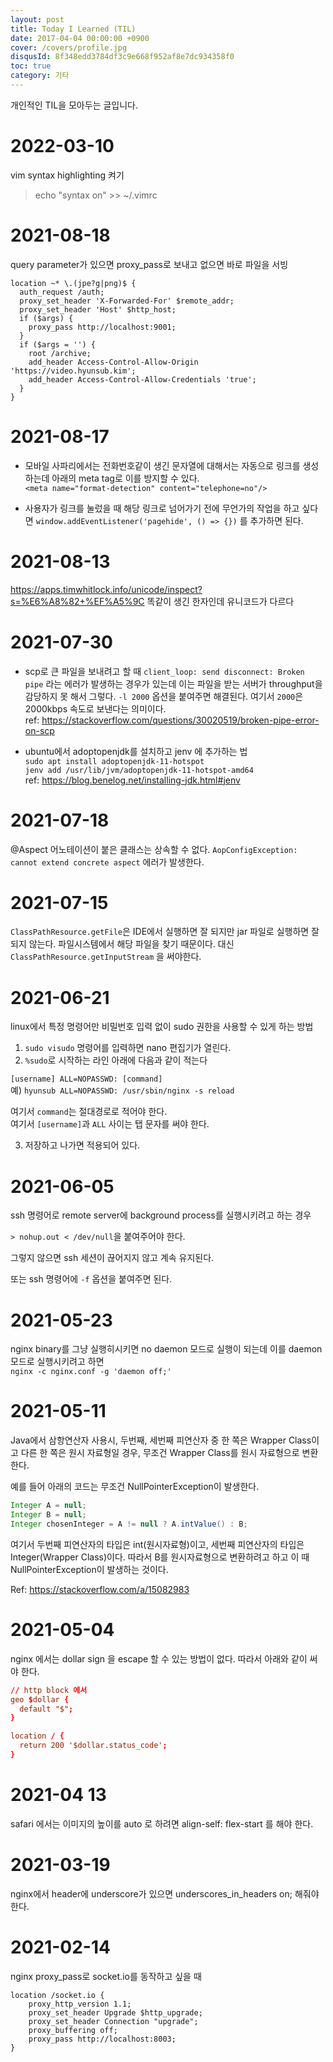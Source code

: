 ```yaml
---
layout: post
title: Today I Learned (TIL)
date: 2017-04-04 00:00:00 +0900
cover: /covers/profile.jpg
disqusId: 8f348edd3784df3c9e668f952af8e7dc934358f0
toc: true
category: 기타
---
```


개인적인 TIL을 모아두는 글입니다.

<!-- more -->

# 2022-03-10

vim syntax highlighting 켜기

> echo "syntax on" >> ~/.vimrc

# 2021-08-18

query parameter가 있으면 proxy_pass로 보내고 없으면 바로 파일을 서빙

```nginx
location ~* \.(jpe?g|png)$ {
  auth_request /auth;
  proxy_set_header 'X-Forwarded-For' $remote_addr;
  proxy_set_header 'Host' $http_host;
  if ($args) {
    proxy_pass http://localhost:9001;
  }
  if ($args = '') {
    root /archive;
    add_header Access-Control-Allow-Origin 'https://video.hyunsub.kim';
    add_header Access-Control-Allow-Credentials 'true';
  }
}
```

# 2021-08-17

- 모바일 사파리에서는 전화번호같이 생긴 문자열에 대해서는 자동으로 링크를 생성하는데 아래의 meta tag로 이를 방지할 수 있다.    
`<meta name="format-detection" content="telephone=no"/>`

- 사용자가 링크를 눌렀을 때 해당 링크로 넘어가기 전에 무언가의 작업을 하고 싶다면 `window.addEventListener('pagehide', () => {})` 를 추가하면 된다.

# 2021-08-13

https://apps.timwhitlock.info/unicode/inspect?s=%E6%A8%82+%EF%A5%9C
똑같이 생긴 한자인데 유니코드가 다르다

# 2021-07-30

- scp로 큰 파일을 보내려고 할 때 `client_loop: send disconnect: Broken pipe` 라는 에러가 발생하는 경우가 있는데 이는 파일을 받는 서버가 throughput을 감당하지 못 해서 그렇다.
`-l 2000` 옵션을 붙여주면 해결된다. 여기서 `2000`은 2000kbps 속도로 보낸다는 의미이다.    
ref: <https://stackoverflow.com/questions/30020519/broken-pipe-error-on-scp>

- ubuntu에서 adoptopenjdk를 설치하고 jenv 에 추가하는 법    
`sudo apt install adoptopenjdk-11-hotspot`    
`jenv add /usr/lib/jvm/adoptopenjdk-11-hotspot-amd64`    
ref: <https://blog.benelog.net/installing-jdk.html#jenv>    

# 2021-07-18

@Aspect 어노테이션이 붙은 클래스는 상속할 수 없다. `AopConfigException: cannot extend concrete aspect` 에러가 발생한다.

# 2021-07-15

`ClassPathResource.getFile`은 IDE에서 실행하면 잘 되지만 jar 파일로 실행하면 잘 되지 않는다. 파일시스템에서 해당 파일을 찾기 때문이다.
대신 `ClassPathResource.getInputStream` 을 써야한다.

# 2021-06-21

linux에서 특정 명령어만 비밀번호 입력 없이 sudo 권한을 사용할 수 있게 하는 방법

1. `sudo visudo` 명령어를 입력하면 nano 편집기가 열린다.
2. `%sudo`로 시작하는 라인 아래에 다음과 같이 적는다

`[username] ALL=NOPASSWD: [command]`    
예) `hyunsub ALL=NOPASSWD: /usr/sbin/nginx -s reload`

여기서 `command`는 절대경로로 적어야 한다.    
여기서 `[username]`과 `ALL` 사이는 탭 문자를 써야 한다.

3. 저장하고 나가면 적용되어 있다.

# 2021-06-05

ssh 명령어로 remote server에 background process를 실행시키려고 하는 경우

`> nohup.out < /dev/null`을 붙여주어야 한다.

그렇지 않으면 ssh 세션이 끊어지지 않고 계속 유지된다.

또는 ssh 명령어에 `-f` 옵션을 붙여주면 된다.

# 2021-05-23

nginx binary를 그냥 실행히시키면 no daemon 모드로 실행이 되는데 이를 daemon 모드로 실행시키려고 하면    
`nginx -c nginx.conf -g 'daemon off;'`

# 2021-05-11

Java에서 삼항연산자 사용시, 두번째, 세번째 피연산자 중 한 쪽은 Wrapper Class이고 다른 한 쪽은 원시 자료형일 경우,
무조건 Wrapper Class를 원시 자료형으로 변환한다.

예를 들어 아래의 코드는 무조건 NullPointerException이 발생한다.

```java
Integer A = null;
Integer B = null;
Integer chosenInteger = A != null ? A.intValue() : B;  
```

여기서 두번째 피연산자의 타입은 int(원시자료형)이고, 세번째 피연산자의 타입은 Integer(Wrapper Class)이다.
따라서 B를 원시자료형으로 변환하려고 하고 이 때 NullPointerException이 발생하는 것이다.

Ref: https://stackoverflow.com/a/15082983

# 2021-05-04
nginx 에서는 dollar sign 을 escape 할 수 있는 방법이 없다.
따라서 아래와 같이 써야 한다.

```conf
// http block 에서
geo $dollar {
  default "$";
}

location / {
  return 200 '$dollar.status_code';
}
```

# 2021-04 13

safari 에서는 이미지의 높이를 auto 로 하려면 align-self: flex-start 를 해야 한다.

# 2021-03-19

nginx에서 header에 underscore가 있으면 underscores_in_headers on; 해줘야한다.

# 2021-02-14

nginx proxy_pass로 socket.io를 동작하고 싶을 때
```
location /socket.io {
    proxy_http_version 1.1;
    proxy_set_header Upgrade $http_upgrade;
    proxy_set_header Connection "upgrade";
    proxy_buffering off;
    proxy_pass http://localhost:8003;
}
```
